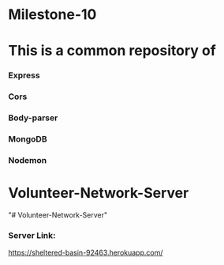 # Milestone-10
# This is a common repository of 
### Express
### Cors
### Body-parser
### MongoDB
### Nodemon
# Volunteer-Network-Server
"# Volunteer-Network-Server" 
### Server Link:
https://sheltered-basin-92463.herokuapp.com/